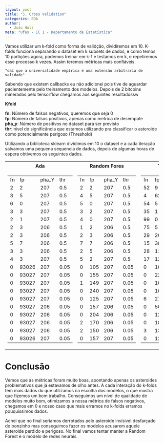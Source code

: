 ```yaml
---
layout: post
title: "5. Cross Validation"
categories: EDA
author:
  - João Holz
meta: "Ufes - IC 1 - Departamento de Estatística"
---
```


Vamos utilizar um k-fold como forma de validção, dividiremos em 10. K-folds funciona separando o dataset em k subsets de dados, e como temos 10 partições agora, podemos treinar em k-1 e testamos em k, e repetiremos esse processo k vezes. Assim teremos métricas mais confiáveis.

    "daí que a universalidade empírica é uma extensão arbitraria de validade"

Sabendo que existem callbacks eu não adicionei pois tive de aguardar pacientemente pelo treinamento dos modelos. Depois de 2 bitcoins minerados pelo tensorflow chegamos aos seguintes resultadossw

**Kfold**

**fn**: Número de falsos negativos, queremos que seja 0  
**fp**: Número de falsos positivos, apenas como metrica de desempate  
**pha_y**: Número de positivos no dataset para ser previsto  
**thr**: nível de significância que estamos utilizando pra classificar o asteroide como potencialmente perigoso (Threshold)

Utilizando a biblioteca sklearn dividimos em 10 o dataset e a cada iteração salvamos uma pequena sequencia de dados, depois de algumas horas de espera obtivemos os seguintes dados.

<table>
<tr><th> Ada </th><th> Random Fores  </th><th> Tensorflow  </th></tr>
<tr><td>

<table><tr><td>fn</td><td>fp</td><td>pha_Y</td><td>thr</td></tr><tr><td>2</td><td>2</td><td>207</td><td>0.5</td></tr><tr><td>3</td><td>5</td><td>207</td><td>0.5</td></tr><tr><td>6</td><td>0</td><td>207</td><td>0.5</td></tr><tr><td>3</td><td>3</td><td>207</td><td>0.5</td></tr><tr><td>2</td><td>1</td><td>207</td><td>0.5</td></tr><tr><td>2</td><td>3</td><td>206</td><td>0.5</td></tr><tr><td>2</td><td>3</td><td>206</td><td>0.5</td></tr><tr><td>5</td><td>7</td><td>206</td><td>0.5</td></tr><tr><td>3</td><td>3</td><td>206</td><td>0.5</td></tr><tr><td>4</td><td>3</td><td>207</td><td>0.5</td></tr><tr><td>0</td><td>93026</td><td>207</td><td>0.05</td></tr><tr><td>0</td><td>93027</td><td>207</td><td>0.05</td></tr><tr><td>0</td><td>93027</td><td>207</td><td>0.05</td></tr><tr><td>0</td><td>93027</td><td>207</td><td>0.05</td></tr><tr><td>0</td><td>93027</td><td>207</td><td>0.05</td></tr><tr><td>0</td><td>93027</td><td>206</td><td>0.05</td></tr><tr><td>0</td><td>93027</td><td>206</td><td>0.05</td></tr><tr><td>0</td><td>93027</td><td>206</td><td>0.05</td></tr><tr><td>0</td><td>93027</td><td>206</td><td>0.05</td></tr><tr><td>0</td><td>93026</td><td>207</td><td>0.05</td></tr></table>

</td><td>

<table><tr><td>fn</td><td>fp</td><td>pha_Y</td><td>thr</td></tr><tr><td>2</td><td>2</td><td>207</td><td>0.5</td></tr><tr><td>4</td><td>5</td><td>207</td><td>0.5</td></tr><tr><td>5</td><td>0</td><td>207</td><td>0.5</td></tr><tr><td>3</td><td>2</td><td>207</td><td>0.5</td></tr><tr><td>4</td><td>0</td><td>207</td><td>0.5</td></tr><tr><td>1</td><td>2</td><td>206</td><td>0.5</td></tr><tr><td>2</td><td>3</td><td>206</td><td>0.5</td></tr><tr><td>7</td><td>7</td><td>206</td><td>0.5</td></tr><tr><td>2</td><td>5</td><td>206</td><td>0.5</td></tr><tr><td>5</td><td>2</td><td>207</td><td>0.5</td></tr><tr><td>0</td><td>105</td><td>207</td><td>0.05</td></tr><tr><td>0</td><td>155</td><td>207</td><td>0.05</td></tr><tr><td>1</td><td>149</td><td>207</td><td>0.05</td></tr><tr><td>0</td><td>240</td><td>207</td><td>0.05</td></tr><tr><td>0</td><td>125</td><td>207</td><td>0.05</td></tr><tr><td>0</td><td>157</td><td>206</td><td>0.05</td></tr><tr><td>0</td><td>204</td><td>206</td><td>0.05</td></tr><tr><td>2</td><td>170</td><td>206</td><td>0.05</td></tr><tr><td>2</td><td>150</td><td>206</td><td>0.05</td></tr><tr><td>0</td><td>157</td><td>207</td><td>0.05</td></tr></table>

</td><td>

<table><tr><td>fn</td><td>fp</td><td>pha_Y</td><td>thr</td></tr><tr><td>52</td><td>9</td><td>207</td><td>0.5</td></tr><tr><td>4</td><td>62</td><td>207</td><td>0.5</td></tr><tr><td>54</td><td>5</td><td>207</td><td>0.5</td></tr><tr><td>35</td><td>1</td><td>207</td><td>0.5</td></tr><tr><td>99</td><td>0</td><td>207</td><td>0.5</td></tr><tr><td>75</td><td>5</td><td>206</td><td>0.5</td></tr><tr><td>29</td><td>20</td><td>206</td><td>0.5</td></tr><tr><td>15</td><td>38</td><td>206</td><td>0.5</td></tr><tr><td>28</td><td>11</td><td>206</td><td>0.5</td></tr><tr><td>17</td><td>12</td><td>207</td><td>0.5</td></tr><tr><td>0</td><td>102</td><td>207</td><td>0.05</td></tr><tr><td>0</td><td>226</td><td>207</td><td>0.05</td></tr><tr><td>0</td><td>106</td><td>207</td><td>0.05</td></tr><tr><td>0</td><td>105</td><td>207</td><td>0.05</td></tr><tr><td>6</td><td>27</td><td>207</td><td>0.05</td></tr><tr><td>0</td><td>50</td><td>206</td><td>0.05</td></tr><tr><td>0</td><td>129</td><td>206</td><td>0.05</td></tr><tr><td>0</td><td>183</td><td>206</td><td>0.05</td></tr><tr><td>3</td><td>136</td><td>206</td><td>0.05</td></tr><tr><td>0</td><td>126</td><td>207</td><td>0.05</td></tr></table>

</td></tr></table>

# Conclusão

Vemos que as métricas foram muito boas, apontando apenas os asteroides problemativos que já estavamos de olho antes. A cada interação do k-folds tem mais dados do que utilizamos na escolha dos modelos, o que mostra que fizemos um bom trabalho. Conseguimos um nível de qualidade de modelos muito bom, otimizamos a nossa métrica de falsos negativos, chegamos em 0 e nosso caso que mais erramos no k-folds erramos pouquissimos dados.

Achei que no final seriamos derrotados pelo asteroide invísivel desfarçado de bonzinho mas conseguimos fazer os modelos acusarem aquele asteroide perdido e perigoso. No final vamos tentar manter a Random Forest e o modelo de redes neurais.

<!-- | fn  | fp    | pha_Y | thr  |
| --- | ----- | ----- | ---- |
| 2   | 2     | 207   | 0.5  |
| 3   | 5     | 207   | 0.5  |
| 6   | 0     | 207   | 0.5  |
| 3   | 3     | 207   | 0.5  |
| 2   | 1     | 207   | 0.5  |
| 2   | 3     | 206   | 0.5  |
| 2   | 3     | 206   | 0.5  |
| 5   | 7     | 206   | 0.5  |
| 3   | 3     | 206   | 0.5  |
| 4   | 3     | 207   | 0.5  |
| 0   | 93026 | 207   | 0.05 |
| 0   | 93027 | 207   | 0.05 |
| 0   | 93027 | 207   | 0.05 |
| 0   | 93027 | 207   | 0.05 |
| 0   | 93027 | 207   | 0.05 |
| 0   | 93027 | 206   | 0.05 |
| 0   | 93027 | 206   | 0.05 |
| 0   | 93027 | 206   | 0.05 |
| 0   | 93027 | 206   | 0.05 |
| 0   | 93026 | 207   | 0.05 | -->

<!-- | fn  | fp  | pha_Y | thr  |
| --- | --- | ----- | ---- |
| 2   | 2   | 207   | 0.5  |
| 4   | 5   | 207   | 0.5  |
| 5   | 0   | 207   | 0.5  |
| 3   | 2   | 207   | 0.5  |
| 4   | 0   | 207   | 0.5  |
| 1   | 2   | 206   | 0.5  |
| 2   | 3   | 206   | 0.5  |
| 7   | 7   | 206   | 0.5  |
| 2   | 5   | 206   | 0.5  |
| 5   | 2   | 207   | 0.5  |
| 0   | 105 | 207   | 0.05 |
| 0   | 155 | 207   | 0.05 |
| 1   | 149 | 207   | 0.05 |
| 0   | 240 | 207   | 0.05 |
| 0   | 125 | 207   | 0.05 |
| 0   | 157 | 206   | 0.05 |
| 0   | 204 | 206   | 0.05 |
| 2   | 170 | 206   | 0.05 |
| 2   | 150 | 206   | 0.05 |
| 0   | 157 | 207   | 0.05 | -->
